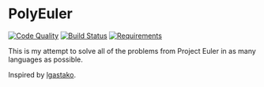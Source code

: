 PolyEuler
=========

[![Code Quality](https://img.shields.io/codacy/5436030b4ed2469cae4e51fd2a6e8d89.svg)](https://www.codacy.com/app/KevinJames/polyeuler)
[![Build Status](https://img.shields.io/circleci/project/TheKevJames/polyeuler.svg)](https://circleci.com/gh/TheKevJames/polyeuler)
[![Requirements](https://img.shields.io/requires/github/TheKevJames/polyeuler.svg)](https://requires.io/github/TheKevJames/polyeuler/requirements)

This is my attempt to solve all of the problems from Project Euler in as
many languages as possible.

Inspired by [lgastako](https://github.com/lgastako/polyeuler).
